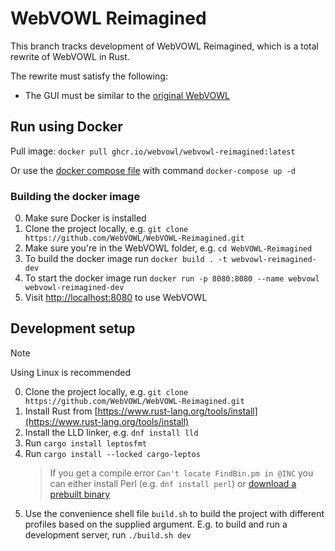 # WebVOWL Reimagined

This branch tracks development of WebVOWL Reimagined, which is a total rewrite of WebVOWL in Rust.

The rewrite must satisfy the following:

-   The GUI must be similar to the [original WebVOWL](https://github.com/VisualDataWeb/WebVOWL)

## Run using Docker

Pull image: `docker pull ghcr.io/webvowl/webvowl-reimagined:latest`

Or use the [docker compose file](/docker-compose.yml) with command `docker-compose up -d`

### Building the docker image

0. Make sure Docker is installed
1. Clone the project locally, e.g. `git clone https://github.com/WebVOWL/WebVOWL-Reimagined.git`
2. Make sure you're in the WebVOWL folder, e.g. `cd WebVOWL-Reimagined`
3. To build the docker image run `docker build . -t webvowl-reimagined-dev`
4. To start the docker image run `docker run -p 8080:8080 --name webvowl webvowl-reimagined-dev`
5. Visit [http://localhost:8080](http://localhost:8080) to use WebVOWL

## Development setup

> [!NOTE]
> Using Linux is recommended

0. Clone the project locally, e.g. `git clone https://github.com/WebVOWL/WebVOWL-Reimagined.git`
1. Install Rust from [https://www.rust-lang.org/tools/install](https://www.rust-lang.org/tools/install)
2. Install the LLD linker, e.g. `dnf install lld`
3. Run `cargo install leptosfmt`
4. Run `cargo install --locked cargo-leptos`
    > If you get a compile error `Can't locate FindBin.pm in @INC` you can either install Perl (e.g. `dnf install perl`) or [download a prebuilt binary](https://github.com/leptos-rs/cargo-leptos/releases/latest)
5. Use the convenience shell file `build.sh` to build the project with different profiles based on the supplied argument. E.g. to build and run a development server, run `./build.sh dev`
